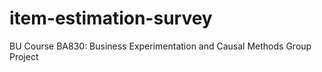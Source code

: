 # item-estimation-survey
BU Course BA830: Business Experimentation and Causal Methods Group Project
